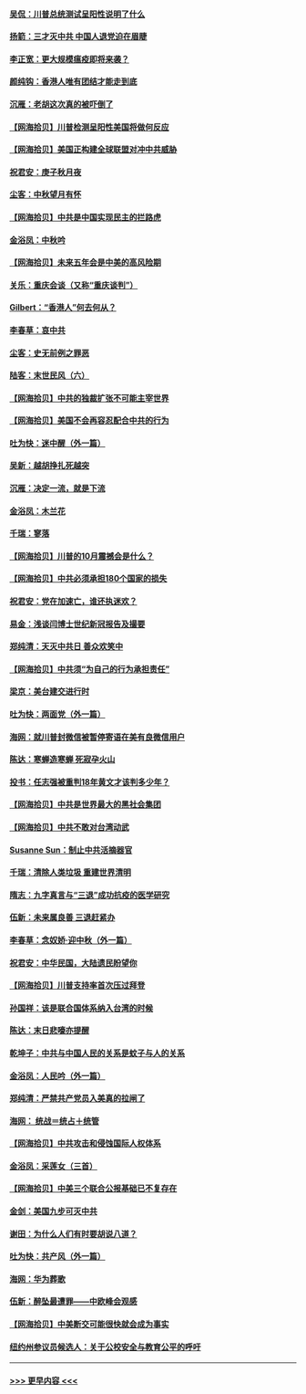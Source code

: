 #### [吴侃：川普总统测试呈阳性说明了什么](../pages/nsc993/n12451869.md?t=10051302) 
#### [扬箭：三才灭中共 中国人退党迫在眉睫](../pages/nsc993/n12451842.md?t=10051302) 
#### [李正宽：更大规模瘟疫即将来袭？](../pages/nsc993/n12451455.md?t=10051302) 
#### [颜纯钩：香港人唯有团结才能走到底](../pages/nsc993/n12450870.md?t=10051302) 
#### [沉雁：老胡这次真的被吓倒了](../pages/nsc993/n12449796.md?t=10051302) 
#### [【网海拾贝】川普检测呈阳性美国将做何反应](../pages/nsc993/n12449042.md?t=10051302) 
#### [【网海拾贝】美国正构建全球联盟对冲中共威胁](../pages/nsc993/n12446580.md?t=10051302) 
#### [祝君安：庚子秋月夜](../pages/nsc993/n12445870.md?t=10051302) 
#### [尘客：中秋望月有怀](../pages/nsc993/n12444632.md?t=10051302) 
#### [【网海拾贝】中共是中国实现民主的拦路虎](../pages/nsc993/n12443573.md?t=10051302) 
#### [金浴凤：中秋吟](../pages/nsc993/n12441773.md?t=10051302) 
#### [【网海拾贝】未来五年会是中美的高风险期](../pages/nsc993/n12440760.md?t=10051302) 
#### [关乐：重庆会谈（又称“重庆谈判”）](../pages/nsc993/n12437525.md?t=10051302) 
#### [Gilbert：“香港人”何去何从？](../pages/nsc993/n12435894.md?t=10051302) 
#### [李春草：哀中共](../pages/nsc993/n12435874.md?t=10051302) 
#### [尘客：史无前例之罪恶](../pages/nsc993/n12435762.md?t=10051302) 
#### [陆客：末世民风（六）](../pages/nsc993/n12435354.md?t=10051302) 
#### [【网海拾贝】中共的独裁扩张不可能主宰世界](../pages/nsc993/n12435151.md?t=10051302) 
#### [【网海拾贝】美国不会再容忍配合中共的行为](../pages/nsc993/n12433808.md?t=10051302) 
#### [吐为快：迷中醒（外一篇）](../pages/nsc993/n12433585.md?t=10051302) 
#### [吴新：越胡挣扎死越突](../pages/nsc993/n12433562.md?t=10051302) 
#### [沉雁：决定一流，就是下流](../pages/nsc993/n12432128.md?t=10051302) 
#### [金浴凤：木兰花](../pages/nsc993/n12432124.md?t=10051302) 
#### [千瑞：寥落](../pages/nsc993/n12432071.md?t=10051302) 
#### [【网海拾贝】川普的10月震撼会是什么？](../pages/nsc993/n12431624.md?t=10051302) 
#### [【网海拾贝】中共必须承担180个国家的损失](../pages/nsc993/n12428893.md?t=10051302) 
#### [祝君安：党在加速亡，谁还执迷欢？](../pages/nsc993/n12428652.md?t=10051302) 
#### [易金：浅谈闫博士世纪新冠报告及撮要](../pages/nsc993/n12426822.md?t=10051302) 
#### [郑纯清：天灭中共日 善众欢笑中](../pages/nsc993/n12426784.md?t=10051302) 
#### [【网海拾贝】中共须“为自己的行为承担责任”](../pages/nsc993/n12426067.md?t=10051302) 
#### [梁京：美台建交进行时](../pages/nsc993/n12424066.md?t=10051302) 
#### [吐为快：两面党（外一篇）](../pages/nsc993/n12424043.md?t=10051302) 
#### [海网：就川普封微信被暂停寄语在美有良微信用户](../pages/nsc993/n12424021.md?t=10051302) 
#### [陈达：寒蝉造寒蝉 死寂孕火山](../pages/nsc993/n12423958.md?t=10051302) 
#### [投书：任志强被重判18年黄文才该判多少年？](../pages/nsc993/n12423672.md?t=10051302) 
#### [【网海拾贝】中共是世界最大的黑社会集团](../pages/nsc993/n12423543.md?t=10051302) 
#### [【网海拾贝】中共不敢对台湾动武](../pages/nsc993/n12421418.md?t=10051302) 
#### [Susanne Sun：制止中共活摘器官](../pages/nsc993/n12419654.md?t=10051302) 
#### [千瑞：清除人类垃圾 重建世界清明](../pages/nsc993/n12419414.md?t=10051302) 
#### [隋志：九字真言与“三退”成功抗疫的医学研究](../pages/nsc993/n12419248.md?t=10051302) 
#### [伍新：未来属良善 三退赶紧办](../pages/nsc993/n12418496.md?t=10051302) 
#### [李春草：念奴娇·迎中秋（外一篇）](../pages/nsc993/n12418465.md?t=10051302) 
#### [祝君安：中华民国，大陆遗民盼望你](../pages/nsc993/n12418089.md?t=10051302) 
#### [【网海拾贝】川普支持率首次压过拜登](../pages/nsc993/n12418050.md?t=10051302) 
#### [孙国祥：该是联合国体系纳入台湾的时候](../pages/nsc993/n12417369.md?t=10051302) 
#### [陈达：末日悲嚎亦提醒](../pages/nsc993/n12416736.md?t=10051302) 
#### [乾坤子：中共与中国人民的关系是蚊子与人的关系](../pages/nsc993/n12416632.md?t=10051302) 
#### [金浴凤：人民吟（外一篇）](../pages/nsc993/n12416567.md?t=10051302) 
#### [郑纯清：严禁共产党员入美真的拉闸了](../pages/nsc993/n12416550.md?t=10051302) 
#### [海网： 统战＝统占＋统管](../pages/nsc993/n12416404.md?t=10051302) 
#### [【网海拾贝】中共攻击和侵蚀国际人权体系](../pages/nsc993/n12416250.md?t=10051302) 
#### [金浴凤：采莲女（三首）](../pages/nsc993/n12415517.md?t=10051302) 
#### [【网海拾贝】中美三个联合公报基础已不复存在](../pages/nsc993/n12415054.md?t=10051302) 
#### [金剑：美国九步可灭中共](../pages/nsc993/n12413183.md?t=10051302) 
#### [谢田：为什么人们有时要胡说八道？](../pages/nsc993/n12411861.md?t=10051302) 
#### [吐为快：共产风（外一篇）](../pages/nsc993/n12411761.md?t=10051302) 
#### [海网：华为葬歌](../pages/nsc993/n12410381.md?t=10051302) 
#### [伍新：醉坠最遭罪——中欧峰会观感](../pages/nsc993/n12410364.md?t=10051302) 
#### [【网海拾贝】中美断交可能很快就会成为事实](../pages/nsc993/n12409495.md?t=10051302) 
#### [纽约州参议员候选人：关于公校安全与教育公平的呼吁](../pages/nsc993/n12409228.md?t=10051302) 

----
#### [ >>> 更早内容 <<< ](../indexes/nsc993-earlier.md)
